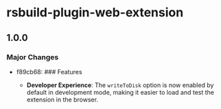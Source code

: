 # rsbuild-plugin-web-extension

## 1.0.0

### Major Changes

- f89cb68: ### Features

  - **Developer Experience**: The `writeToDisk` option is now enabled by default in development mode, making it easier to load and test the extension in the browser.

